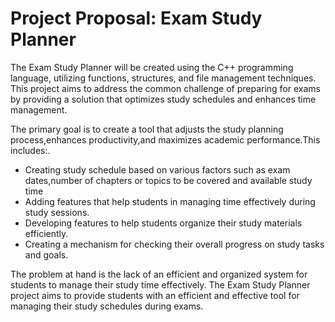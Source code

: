 <h1>Project Proposal:  Exam Study Planner</h1>

<p>The Exam Study Planner will be created using the C++ programming language, utilizing functions, structures, and file management techniques. This project aims to address the common challenge of preparing for exams by providing a solution that optimizes study schedules and enhances time management. </p>

<p>The primary goal is to create a tool that adjusts the study planning process,enhances productivity,and maximizes academic performance.This includes:.</p>
<ul>
  <li>Creating study schedule based on various factors such as exam dates,number of chapters or topics to be covered and available study time</li>
  <li>Adding features that help students in managing time effectively during study sessions.</li>
  <li>Developing features to help students organize their study materials efficiently.</li>
  <li>Creating a mechanism for checking their overall progress on study tasks and goals.</li>
</ul>

<p>The problem at hand is the lack of an efficient and organized system for students to manage their study time effectively. The Exam Study Planner project aims to provide students with an efficient and effective tool for managing their study schedules during exams.</p>
